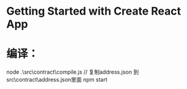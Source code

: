 # Getting Started with Create React App

# 编译：

node .\src\contract\compile.js
// 复制address.json 到 src\contract\address.json里面
npm start